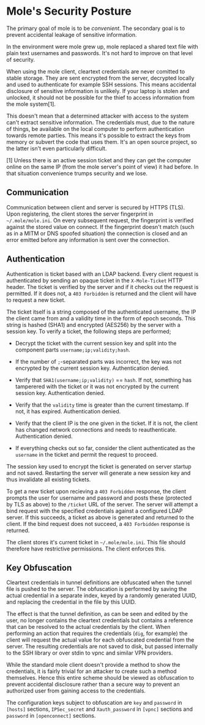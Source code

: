 Mole's Security Posture
=======================

The primary goal of mole is to be *convenient*. The secondary goal is to
prevent accidental leakage of sensitive information.

In the environment were mole grew up, mole replaced a shared text file
with plain text usernames and passwords. It's not hard to improve on
that level of security.

When using the mole client, cleartext credentials are never comitted to
stable storage. They are sent encrypted from the server, decrypted
locally and used to authenticate for example SSH sessions. This means
accidental disclosure of sensitive information is unlikely. If your
laptop is stolen and unlocked, it should not be possible for the thief
to access information from the mole system[1].

This doesn't mean that a determined attacker with access to the system
can't extract sensitive information. The credentials must, due to the
nature of things, be available on the local computer to perform
authentication towards remote parties. This means it's possible to
extract the keys from memory or subvert the code that uses them. It's an
open source project, so the latter isn't even particularly difficult.

[1] Unless there is an active session ticket and they can get the
computer online on the same IP (from the mole server's point of view) it
had before.  In that situation convenience trumps security and we lose.

Communication
-------------

Communication between client and server is secured by HTTPS (TLS). Upon
registering, the client stores the server fingerprint in
`~/.mole/mole.ini`. On every subsequent request, the fingerprint is
verified against the stored value on connect. If the fingerprint doesn't
match (such as in a MITM or DNS spoofed situation) the connection is
closed and an error emitted before any information is sent over the
connection.

Authentication
--------------

Authentication is ticket based with an LDAP backend. Every client
request is authenticated by sending an opaque ticket in the
`X-Mole-Ticket` HTTP header. The ticket is verified by the server and if
it checks out the request is permitted. If it does not, a `403
Forbidden` is returned and the client will have to request a new ticket.

The ticket itself is a string composed of the authenticated username,
the IP the client came from and a validity time in the form of epoch
seconds. This string is hashed (SHA1) and encrypted (AES256) by the
server with a session key. To verify a ticket, the following steps are
performed;

 - Decrypt the ticket with the current session key and split into the
   component parts `username;ip;validity;hash`.

 - If the number of `;`-separated parts was incorrect, the key was not
   encrypted by the current session key. Authentication denied.

 - Verify that `SHA1(username;ip;validity)` == `hash`. If not, something
   has tamperered with the ticket or it was not encrypted by the current
   session key. Authentication denied.

 - Verify that the `validity` time is greater than the current timestamp.
   If not, it has expired. Authentication denied.

 - Verify that the client IP is the one given in the ticket. If it is
   not, the client has changed network connections and needs to
   reauthenticate. Authentication denied.

 - If everything checks out so far, consider the client authenticated as
   the `username` in the ticket and permit the request to proceed.

The session key used to encrypt the ticket is generated on server
startup and not saved. Restarting the server will generate a new session
key and thus invalidate all existing tickets.

To get a new ticket upon recieving a `403 Forbidden` response, the client
prompts the user for username and password and posts these (protected by
TLS as above) to the `/ticket` URL of the server. The server will attempt
a bind request with the specified credentials against a configured LDAP
server. If this succeeds, a ticket as above is generated and returned to
the client. If the bind request does not succeed, a `403 Forbidden`
response is returned.

The client stores it's current ticket in `~/.mole/mole.ini`. This file
should therefore have restrictive permissions. The client enforces this.

Key Obfuscation
---------------

Cleartext credentials in tunnel definitions are obfuscated when the
tunnel file is pushed to the server. The obfuscation is performed by
saving the actual credential in a separate index, keyed by a randomly
generated UUID, and replacing the credential in the file by this UUID.

The effect is that the tunnel definition, as can be seen and edited by
the user, no longer contains the cleartext credentials but contains a
reference that can be resolved to the actual credentials by the client.
When performing an action that requires the credentials (`dig`, for
example) the client will request the actual value for each obfuscated
credential from the server. The resulting credentials are not saved to
disk, but passed internally to the SSH library or over stdin to vpnc and
similar VPN providers.

While the standard mole client doesn't provide a method to show the
credentials, it is fairly trivial for an attacker to create such a
method themselves. Hence this entire scheme should be viewed as
obfuscation to prevent accidental disclosure rather than a secure way to
prevent an authorized user from gaining access to the credentials.

The configuration keys subject to obfuscation are `key` and `password`
in `[hosts]` sections, `IPSec_secret` and `Xauth_password` in `[vpnc]`
sections and `password` in `[openconnect]` sections.

